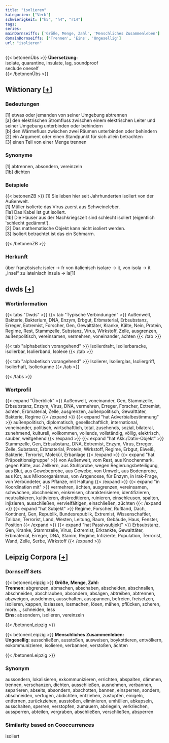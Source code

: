 ```yaml
---
title: "isolieren"
kategorien: ["Verb"]
schwierigkeit: ["k5", "h4", "r14"]
tags:
series:
mainDornseiffs: ['Größe, Menge, Zahl', 'Menschliches Zusammenleben']
domainDornseiffs: ['Trennen', 'Eins', 'Ungesellig']
url: "isolieren"
---
```


{{< betonenÜbs >}}
**Übersetzung:**  
isolate, quarantine, insulate, lag, soundproof  
seclude oneself  
{{< /betonenÜbs >}}

## Wiktionary [[+](https://de.wiktionary.org/wiki/isolieren)]

### Bedeutungen
[1] etwas oder jemanden von seiner Umgebung abtrennen  
[a] den elektrischen Stromfluss zwischen einem elektrischen Leiter und seiner Umgebung unterbinden oder behindern  
[b] den Wärmefluss zwischen zwei Räumen unterbinden oder behindern  
[2] ein Argument oder einen Standpunkt für sich allein betrachten  
[3] einen Teil von einer Menge trennen  

### Synonyme
[1] abtrennen, absondern, vereinzeln  
[1b] dichten  

### Beispiele
{{< betonenZB >}}
[1] Sie leben hier seit Jahrhunderten isoliert von der Außenwelt.  
[1] Müller isolierte das Virus zuerst aus Schweineleber.  
[1a] Das Kabel ist gut isoliert.  
[1b] Die Häuser aus der Nachkriegszeit sind schlecht isoliert (eigentlich 'schlecht gedämmt').  
[2] Das mathematische Objekt kann nicht isoliert werden.  
[3] Isoliert betrachtet ist das ein Schmarrn.  

{{< /betonenZB >}}
### Herkunft
über französisch: isoler → fr von italienisch isolare → it, von isola → it „Insel“ zu lateinisch insula → la[1]  



## dwds [[+](https://www.dwds.de/wb/isolieren)]

### Wortinformation
{{< tabs "Dwds" >}}
{{< tab "Typische Verbindungen" >}}
Außenwelt, Bakterie, Bakterium, DNA, Enzym, Erbgut, Erbmaterial, Erbsubstanz, Erreger, Extremist, Forscher, Gen, Gewalttäter, Kranke, Kälte, Nein, Protein, Regime, Rest, Stammzelle, Substanz, Virus, Wirkstoff, Zelle, ausgrenzen, außenpolitisch, vereinsamen, vermehren, voneinander, ächten
{{< /tab >}}

{{< tab "alphabetisch vorangehend" >}}
Isolierdraht, Isolierbaracke, isolierbar, Isolierband, Isolexe
{{< /tab >}}

{{< tab "alphabetisch vorangehend" >}}
Isolierer, Isolierglas, Isoliergriff, Isolierhaft, Isolierkanne
{{< /tab >}}

{{< /tabs >}}

### Wortprofil
{{< expand "Überblick" >}} Außenwelt, voneinander, Gen, Stammzelle, Erbsubstanz, Enzym, Virus, DNA, vermehren, Erreger, Forscher, Extremist, ächten, Erbmaterial, Zelle, ausgrenzen, außenpolitisch, Gewalttäter, Bakterie, Regime {{< /expand >}}
{{< expand "hat Adverbialbestimmung" >}} außenpolitisch, diplomatisch, gesellschaftlich, international, voneinander, politisch, wirtschaftlich, total, zusehends, sozial, bilateral, zunehmend, kulturell, vollkommen, vollends, vollständig, völlig, elektrisch, sauber, weitgehend {{< /expand >}}
{{< expand "hat Akk./Dativ-Objekt" >}} Stammzelle, Gen, Erbsubstanz, DNA, Extremist, Enzym, Virus, Erreger, Zelle, Substanz, Erbmaterial, Protein, Wirkstoff, Regime, Erbgut, Eiweiß, Bakterie, Terrorist, Molekül, Erbanlage {{< /expand >}}
{{< expand "hat Präpositionalgruppe" >}} von Außenwelt, vom Rest, aus Knochenmark, gegen Kälte, aus Zellkern, aus Stuhlprobe, wegen Regierungsbeteiligung, aus Blut, aus Gewebeprobe, aus Gewebe, von Umwelt, aus Bodenprobe, aus Kot, aus Mikroorganismus, von Artgenosse, für Enzym, in Irak-Frage, von Verbündeter, aus Pflanze, mit Haltung {{< /expand >}}
{{< expand "in Koordination mit" >}} vermehren, ächten, ausgrenzen, vereinsamen, schwächen, abschneiden, einkreisen, charakterisieren, identifizieren, neutralisieren, kultivieren, diskreditieren, ruinieren, einschleusen, spalten, injizieren, ausschließen, vervielfältigen, einschließen, züchten {{< /expand >}}
{{< expand "hat Subjekt" >}} Regime, Forscher, Rußland, Dach, Kontinent, Gen, Republik, Bundesrepublik, Extremist, Wissenschaftler, Taliban, Terrorist, Land, Westen, Leitung, Raum, Gebäude, Haus, Fenster, Position {{< /expand >}}
{{< expand "hat Passivsubjekt" >}} Erbsubstanz, Gen, Kranke, Stammzelle, Virus, Extremist, Erkrankte, Gewalttäter, Erbmaterial, Erreger, DNA, Stamm, Regime, Infizierte, Population, Terrorist, Wand, Zelle, Serbe, Wirkstoff {{< /expand >}}

## Leipzig Corpora [[+](https://corpora.uni-leipzig.de/en/res?word=isolieren&corpusId=deu_newscrawl-public_2018)]

### Dornseiff Sets
{{< betonenLeipzig >}}
**Größe, Menge, Zahl:**  
**Trennen:** abgrenzen, abmachen, abschaben, abscheiden, abschnallen, abschneiden, abschrauben, absondern, absägen, abtreiben, abtrennen, abzweigen, ausdehnen, ausschalten, ausspannen, befreien, freisetzen, isolieren, kappen, loslassen, losmachen, lösen, mähen, pflücken, scheren, more..., schneiden, less  
**Eins:** absondern, isolieren, vereinzeln  

{{< /betonenLeipzig >}}


{{< betonenLeipzig >}}
**Menschliches Zusammenleben:**  
**Ungesellig:** ausschließen, ausstoßen, ausweisen, boykottieren, entvölkern, exkommunizieren, isolieren, verbannen, verstoßen, ächten  

{{< /betonenLeipzig >}}

### Synonym
aussondern, lokalisieren, exkommunizieren, errichten, abspalten, dämmen, trennen, verschanzen, dichten, ausschließen, ausnehmen, verbannen, separieren, abseits, absondern, abschotten, bannen, einsperren, sondern, abschneiden, verfugen, abdichten, entziehen, zustopfen, einigeln, entfernen, zurückziehen, ausstoßen, eliminieren, umhüllen, abkapseln, ausschalten, sperren, verstopfen, zumauern, abriegeln, verkriechen, aussperren, abteilen, vergraben, abschließen, verschließen, absperren


### Similarity based on Cooccurrences
isoliert

